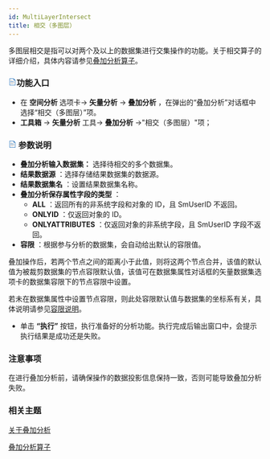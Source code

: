 ```yaml
---
id: MultiLayerIntersect
title: 相交（多图层）
---
```

多图层相交是指可以对两个及以上的数据集进行交集操作的功能。关于相交算子的详细介绍，具体内容请参见[叠加分析算子](Overlayoperation)。

### ![](../../../img/read.gif)功能入口

  * 在 **空间分析** 选项卡-> **矢量分析** -> **叠加分析** ，在弹出的“叠加分析”对话框中选择“相交（多图层）”项。
  * **工具箱** -> **矢量分析** 工具-> **叠加分析** ->"相交（多图层）"项；

### ![](../../../img/read.gif) 参数说明

  * **叠加分析输入数据集：** 选择待相交的多个数据集。
  * **结果数据源** ：选择存储结果数据集的数据源。
  * **结果数据集名** ：设置结果数据集名称。
  * **叠加分析保存属性字段的类型** ： 
    * **ALL** ：返回所有的非系统字段和对象的 ID，且 SmUserID 不返回。
    * **ONLYID** ：仅返回对象的 ID。
    * **ONLYATTRIBUTES** ：仅返回对象的非系统字段，且 SmUserID 字段不返回。
  * **容限** ：根据参与分析的数据集，会自动给出默认的容限值。

叠加操作后，若两个节点之间的距离小于此值，则将这两个节点合并，该值的默认值为被裁剪数据集的节点容限默认值，该值可在数据集属性对话框的矢量数据集选项卡的数据集容限下的节点容限中设置。

若未在数据集属性中设置节点容限，则此处容限默认值与数据集的坐标系有关，具体说明请参见[容限说明](../../../DataProcessing/Tolerance)。

  * 单击 **“执行”** 按钮，执行准备好的分析功能。执行完成后输出窗口中，会提示执行结果是成功还是失败。 

### 注意事项

在进行叠加分析前，请确保操作的数据投影信息保持一致，否则可能导致叠加分析失败。

###  相关主题

[关于叠加分析](AboutOverlay)

[叠加分析算子](Overlayoperation)
